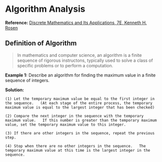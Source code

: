 # Algorithm Analysis
**Reference:** [Discrete Mathematics and Its Applications, 7E, Kenneth H. Rosen](https://www.amazon.com/Discrete-Mathematics-Its-Applications-Seventh/dp/0073383090)

## Definition of Algorithm
> In mathematics and computer science, an algorithm is a finite sequence of rigorous instructons, typically used to solve a class of specific problems or to perform a computation. 

**Example 1:** Describe an algorithm for finding the maximum value in a finite sequence of integers.

**Solution:** 

    (1) Let the temporary maximum value be equal to the first integer in the sequence.   (At each stage of the entire process, the temporary maximum value is equal to the largest integer that has been checked)

    (2) Compare the next integer in the sequence with the temporary maximum value.   If this number is greater than the temporary maximum value, set the temporary maximum value to this integer.

    (3) If there are other integers in the sequence, repeat the previous step.

    (4) Stop when there are no other integers in the sequence.   The temporary maximum value at this time is the largest integer in the sequence.

